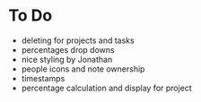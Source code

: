 # To Do

* deleting for projects and tasks
* percentages drop downs
* nice styling by Jonathan
* people icons and note ownership
* timestamps
* percentage calculation and display for project